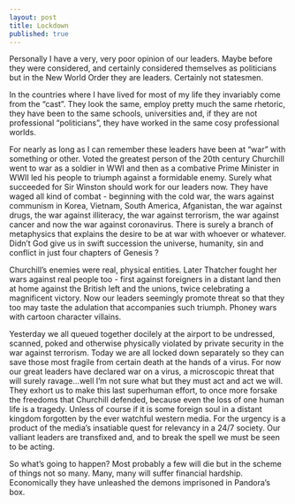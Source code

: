 ```yaml
---
layout: post
title: Lockdown
published: true
---
```


Personally I have a very, very poor opinion of our leaders. Maybe before they were considered, and certainly considered themselves as politicians but in the New World Order they are leaders. Certainly not statesmen.

In the countries where I have lived for most of my life they invariably come from the “cast”. They look the same, employ pretty much the same rhetoric, they have been to the same schools, universities and, if they are not professional “politicians”, they have worked in the same cosy professional worlds. 

For nearly as long as I can remember these leaders have been at “war” with something or other. Voted the greatest person of the 20th century Churchill went to war as a soldier in WWI and  then as a combative Prime Minister in WWII led his people to triumph against a formidable enemy. Surely what succeeded for Sir Winston should work for our leaders now. They have waged all kind of combat -  beginning with the  cold war,  the wars against communism in Korea, Vietnam, South America, Afganistan, the war against drugs, the war against illiteracy, the war against terrorism, the war against cancer and now  the war against coronavirus. There is surely a branch of  metaphysics that explains the desire to be at war with whoever or whatever. Didn’t God give us in swift succession the universe, humanity, sin and conflict in just four chapters of Genesis ? 

Churchill’s enemies were real, physical entities. Later Thatcher  fought her wars against real people too - first against foreigners in a distant land then at home against the British left and the unions, twice celebrating a magnificent victory. Now our leaders seemingly promote threat  so that they too may taste the adulation that accompanies such triumph. Phoney wars with cartoon character villains.

Yesterday we all queued together docilely at the airport to be undressed, scanned, poked and otherwise physically violated by private security  in the war against terrorism.  Today we are all locked down separately so they can save those most fragile from certain death at the hands of a virus. For now our great leaders have declared war on a virus, a microscopic threat that will surely ravage...well I’m not sure what but they must act and act we will. They exhort us to make this last superhuman effort, to once more forsake the freedoms that Churchill defended, because even the loss of one human life is a tragedy. Unless of course if it is some foreign soul  in a distant kingdom forgotten by the ever watchful western media. For the urgency is a product of the media’s insatiable quest for relevancy in a 24/7 society. Our valliant leaders are transfixed and, and to break the spell we must be seen to be acting.


So what’s going to happen? Most probably a few will die but in the scheme of things not so many. Many, many will suffer financial hardship. Economically they have unleashed the demons imprisoned in Pandora’s box.
